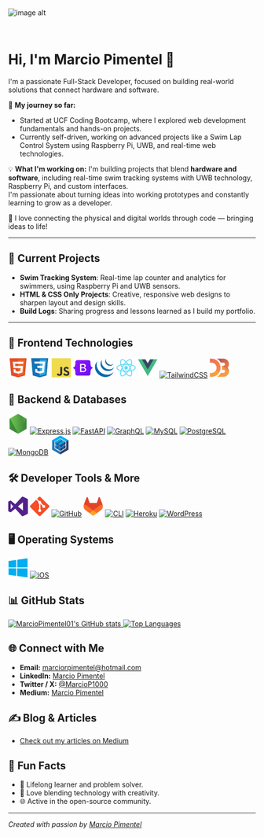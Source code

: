 
 <br>

 ![image alt](https://github.com/MarcioPimentel01/MarcioPimentel01/blob/main/GitHub%20banner.png)

 <br>

# Hi, I'm Marcio Pimentel 👋

I'm a passionate Full-Stack Developer, focused on building real-world solutions that connect hardware and software.

🚀 **My journey so far:**
- Started at UCF Coding Bootcamp, where I explored web development fundamentals and hands-on projects.
- Currently self-driven, working on advanced projects like a Swim Lap Control System using Raspberry Pi, UWB, and real-time web technologies.

💡 **What I'm working on:**
I'm building projects that blend **hardware and software**, including real-time swim tracking systems with UWB technology, Raspberry Pi, and custom interfaces.  
I'm passionate about turning ideas into working prototypes and constantly learning to grow as a developer.

🧩 I love connecting the physical and digital worlds through code — bringing ideas to life!

---

## 🚧 Current Projects
- **Swim Tracking System**: Real-time lap counter and analytics for swimmers, using Raspberry Pi and UWB sensors.
- **HTML & CSS Only Projects**: Creative, responsive web designs to sharpen layout and design skills.
- **Build Logs**: Sharing progress and lessons learned as I build my portfolio.

---

## 🚀 Frontend Technologies
<p align="left">
  <a href="https://html.spec.whatwg.org/multipage/" target="_blank"><img src="https://raw.githubusercontent.com/devicons/devicon/master/icons/html5/html5-original.svg" width="40" height="40" alt="HTML5" /></a>
  <a href="https://www.w3.org/Style/CSS/" target="_blank"><img src="https://raw.githubusercontent.com/devicons/devicon/master/icons/css3/css3-original.svg" width="40" height="40" alt="CSS3" /></a>
  <a href="https://www.javascript.com/" target="_blank"><img src="https://raw.githubusercontent.com/devicons/devicon/master/icons/javascript/javascript-original.svg" width="40" height="40" alt="JavaScript" /></a>
  <a href="https://getbootstrap.com/" target="_blank"><img src="https://raw.githubusercontent.com/devicons/devicon/master/icons/bootstrap/bootstrap-original.svg" width="40" height="40" alt="Bootstrap" /></a>
  <a href="https://jquery.com/" target="_blank"><img src="https://raw.githubusercontent.com/devicons/devicon/master/icons/jquery/jquery-original.svg" width="40" height="40" alt="jQuery" /></a>
  <a href="https://reactjs.org/" target="_blank"><img src="https://raw.githubusercontent.com/devicons/devicon/master/icons/react/react-original.svg" width="40" height="40" alt="React" /></a>
  <a href="https://vuejs.org/" target="_blank"><img src="https://raw.githubusercontent.com/devicons/devicon/master/icons/vuejs/vuejs-original.svg" width="40" height="40" alt="Vue.js" /></a>
  <a href="https://tailwindcss.com/" target="_blank"><img src="https://raw.githubusercontent.com/danielcranney/readme-generator/main/public/icons/skills/tailwindcss-colored.svg" width="36" height="36" alt="TailwindCSS" /></a>
  <a href="https://d3js.org/" target="_blank"><img src="https://raw.githubusercontent.com/devicons/devicon/master/icons/d3js/d3js-original.svg" width="40" height="40" alt="D3.js" /></a>
</p>

## 🧩 Backend & Databases
<p align="left">
  <a href="https://nodejs.org/en/" target="_blank"><img src="https://raw.githubusercontent.com/devicons/devicon/master/icons/nodejs/nodejs-original.svg" width="40" height="40" alt="Node.js" /></a>
  <a href="https://expressjs.com/" target="_blank"><img src="https://icongr.am/devicon/express-original.svg?size=123&color=ffffff" width="40" height="40" alt="Express.js" /></a>
  <a href="https://fastapi.tiangolo.com/" target="_blank"><img src="https://raw.githubusercontent.com/danielcranney/readme-generator/main/public/icons/skills/fastapi-colored.svg" width="40" height="40" alt="FastAPI" /></a>
  <a href="https://graphql.org/" target="_blank"><img src="https://raw.githubusercontent.com/danielcranney/readme-generator/main/public/icons/skills/graphql-colored.svg" width="40" height="40" alt="GraphQL" /></a>
  <a href="https://www.mysql.com/" target="_blank"><img src="https://raw.githubusercontent.com/danielcranney/readme-generator/main/public/icons/skills/mysql-colored.svg" width="40" height="40" alt="MySQL" /></a>
  <a href="https://www.postgresql.org/" target="_blank"><img src="https://raw.githubusercontent.com/danielcranney/readme-generator/main/public/icons/skills/postgresql-colored.svg" width="40" height="40" alt="PostgreSQL" /></a>
  <a href="https://www.mongodb.com/" target="_blank"><img src="https://raw.githubusercontent.com/danielcranney/readme-generator/main/public/icons/skills/mongodb-colored.svg" width="40" height="40" alt="MongoDB" /></a>
  <a href="https://sequelize.org/" target="_blank"><img src="https://raw.githubusercontent.com/devicons/devicon/master/icons/sequelize/sequelize-original.svg" width="40" height="40" alt="Sequelize" /></a>
</p>

## 🛠️ Developer Tools & More
<p align="left">
  <a href="https://code.visualstudio.com/" target="_blank"><img src="https://raw.githubusercontent.com/devicons/devicon/master/icons/visualstudio/visualstudio-plain.svg" width="40" height="40" alt="Visual Studio Code" /></a>
  <a href="https://git-scm.com/" target="_blank"><img src="https://raw.githubusercontent.com/devicons/devicon/master/icons/git/git-original.svg" width="40" height="40" alt="Git" /></a>
  <a href="https://github.com/" target="_blank"><img src="https://icongr.am/devicon/github-original-wordmark.svg?size=123&color=ffffff" width="40" height="40" alt="GitHub" /></a>
  <a href="https://about.gitlab.com/" target="_blank"><img src="https://raw.githubusercontent.com/devicons/devicon/master/icons/gitlab/gitlab-original.svg" width="40" height="40" alt="GitLab" /></a>
  <a href="https://www.gnu.org/software/bash/" target="_blank"><img src="https://cdn.jsdelivr.net/gh/devicons/devicon/icons/bash/bash-original.svg" width="40" height="40" alt="CLI" /></a>
  <a href="https://www.heroku.com/" target="_blank"><img src="https://raw.githubusercontent.com/danielcranney/readme-generator/main/public/icons/skills/heroku-colored.svg" width="40" height="40" alt="Heroku" /></a>
  <a href="https://wordpress.com" target="_blank"><img src="https://raw.githubusercontent.com/danielcranney/readme-generator/main/public/icons/skills/wordpress-colored.svg" width="40" height="40" alt="WordPress" /></a>
</p>

## 🖥️ Operating Systems
<p align="left">
  <a href="https://www.microsoft.com/windows" target="_blank"><img src="https://raw.githubusercontent.com/devicons/devicon/master/icons/windows8/windows8-original.svg" width="40" height="40" alt="Windows" /></a>
  <a href="https://www.apple.com/ios" target="_blank"><img src="https://icongr.am/devicon/apple-original.svg?size=123&color=ffffff" width="40" height="40" alt="iOS" /></a>
</p>

## 📊 GitHub Stats

<a href="http://www.github.com/MarcioPimentel01">
  <img src="https://github-readme-stats.vercel.app/api?username=MarcioPimentel01&show_icons=true&count_private=true&title_color=0891b2&text_color=ffffff&icon_color=0891b2&bg_color=1c1917&hide_border=true" alt="MarcioPimentel01's GitHub stats" width="500"/>
</a>
<a href="https://github.com/MarcioPimentel01">
  <img src="https://github-readme-stats.vercel.app/api/top-langs/?username=MarcioPimentel01&langs_count=10&title_color=0891b2&text_color=ffffff&icon_color=0891b2&bg_color=1c1917&hide_border=true&locale=en&custom_title=Top%20Languages" alt="Top Languages" width="267"/>
</a>

## 🌐 Connect with Me

- **Email:** [marciorpimentel@hotmail.com](mailto:marciorpimentel@hotmail.com)
- **LinkedIn:** [Marcio Pimentel](https://www.linkedin.com/in/marciorpimentel/)
- **Twitter / X:** [@MarcioP1000](https://x.com/MarcioP1000)
- **Medium:** [Marcio Pimentel](https://medium.com/@MarcioPimentel)

## ✍️ Blog & Articles

- [Check out my articles on Medium](https://medium.com/@MarcioPimentel)

## 🎨 Fun Facts
- 🧠 Lifelong learner and problem solver.
- 🎨 Love blending technology with creativity.
- 🌐 Active in the open-source community.

---

*Created with passion by [Marcio Pimentel](https://github.com/MarcioPimentel01)*